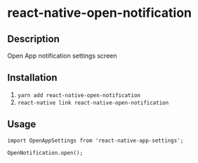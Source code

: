 # react-native-open-notification

## Description

Open App notification settings screen

## Installation

1. `yarn add react-native-open-notification`
2. `react-native link react-native-open-notification`

## Usage

```
import OpenAppSettings from 'react-native-app-settings';

OpenNotification.open();
```
